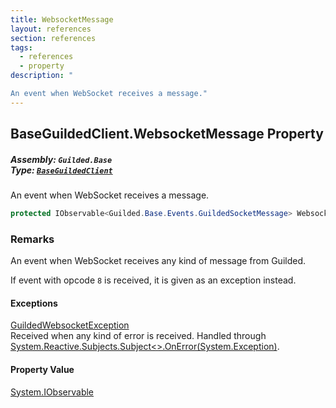 ```yaml
---
title: WebsocketMessage
layout: references
section: references
tags:
  - references
  - property
description: "

An event when WebSocket receives a message."
---
```


## BaseGuildedClient.WebsocketMessage Property
##### **Assembly:** `Guilded.Base`<br/>**Type:** [`BaseGuildedClient`](BaseGuildedClient 'Guilded.Base.BaseGuildedClient')

An event when WebSocket receives a message.

```csharp
protected IObservable<Guilded.Base.Events.GuildedSocketMessage> WebsocketMessage { get; }
```

### Remarks
  
An event when WebSocket receives any kind of message from Guilded.  
  
If event with opcode `8` is received, it is given as an exception instead.

#### Exceptions

[GuildedWebsocketException](GuildedWebsocketException 'Guilded.Base.GuildedWebsocketException')  
Received when any kind of error is received. Handled through [System.Reactive.Subjects.Subject&lt;&gt;.OnError(System.Exception)](https://docs.microsoft.com/en-us/dotnet/api/System.Reactive.Subjects.Subject-1.OnError#System_Reactive_Subjects_Subject_1_OnError_System_Exception_ 'System.Reactive.Subjects.Subject`1.OnError(System.Exception)').

#### Property Value
[System.IObservable](https://docs.microsoft.com/en-us/dotnet/api/System.IObservable 'System.IObservable')